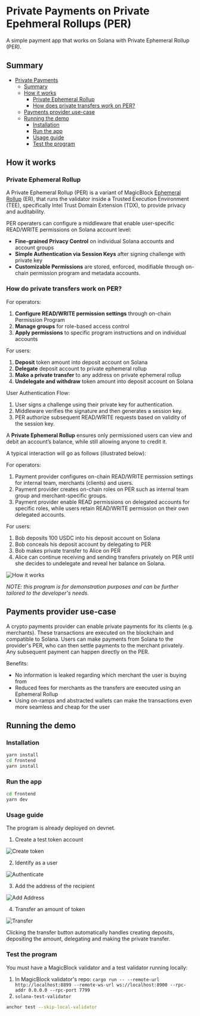 # Private Payments on Private Epehmeral Rollups (PER)

A simple payment app that works on Solana with Private Ephemeral Rollup (PER).

## Summary

- [Private Payments](#private-payments)
  - [Summary](#summary)
  - [How it works](#how-it-works)
    - [Private Ephemeral Rollup](#private-ephemeral-rollup)
    - [How does private transfers work on PER?](#how-do-private-transfers-work-on-PER?)
  - [Payments provider use-case](#payments-provider-use-case)
  - [Running the demo](#running-the-demo)
    - [Installation](#installation)
    - [Run the app](#run-the-app)
    - [Usage guide](#usage-guide)
    - [Test the program](#test-the-program)

## How it works

### Private Ephemeral Rollup

A Private Ephemeral Rollup (PER) is a variant of MagicBlock [Ephemeral Rollup](https://docs.magicblock.gg/pages/get-started/introduction/why-magicblock) (ER), that runs the validator inside a Trusted Execution Environment (TEE), specifically Intel Trust Domain Extension (TDX), to provide privacy and auditability.

PER operaters can configure a middleware that enable user-specific READ/WRITE permissions on Solana account level:
- **Fine-grained Privacy Control** on individual Solana accounts and account groups
- **Simple Authentication via Session Keys** after signing challenge with private key
- **Customizable Permissions** are stored, enforced, modifiable through on-chain permission program and metadata accounts.


### How do private transfers work on PER?

For operators:
1. **Configure READ/WRITE permission settings** through on-chain Permission Program
2. **Manage groups** for role-based access control
3. **Apply permissions** to specific program instructions and on individual accounts

For users:
1. **Deposit** token amount into deposit account on Solana
3. **Delegate** deposit account to private ephemeral rollup
4. **Make a private transfer** to any address on private ephemeral rollup
5. **Undelegate and withdraw** token amount into deposit account on Solana

User Authentication Flow:
1. User signs a challenge using their private key for authentication.
2. Middleware verifies the signature and then generates a session key.
3. PER authorize subsequent READ/WRITE requests based on validity of the session key.

A **Private Ephemeral Rollup** ensures only permissioned users can view and debit an account’s balance, while still allowing anyone to credit it.

A typical interaction will go as follows (illustrated below):

For operators:
1. Payment provider configures on-chain READ/WRITE permission settings for internal team, merchants (clients) and users.
2. Payment provider creates on-chain roles on PER such as internal team group and merchant-specific groups.
3. Payment provider enable READ permissions on delegated accounts for specific roles, while users retain READ/WRITE permission on their own delegated accounts.

For users:
1. Bob deposits 100 USDC into his deposit account on Solana
2. Bob conceals his deposit account by delegating to PER
4. Bob makes private transfer to Alice on PER
5. Alice can continue receiving and sending transfers privately on PER until she decides to undelegate and reveal her balance on Solana.


![How it works](./docs/how-it-works.png)

*NOTE: this program is for demonstration purposes and can be further tailored to the developer's needs.*

## Payments provider use-case

A crypto payments provider can enable private payments for its clients (e.g. merchants). These transactions are executed on the blockchain and compatible to Solana. Users can make payments from Solana to the provider's PER, who can then settle payments to the merchant privately. Any subsequent payment can happen directly on the PER.

Benefits:
- No information is leaked regarding which merchant the user is buying from
- Reduced fees for merchants as the transfers are executed using an Ephemeral Rollup
- Using on-ramps and abstracted wallets can make the transactions even more seamless and cheap for the user

## Running the demo

### Installation

```bash
yarn install
cd frontend
yarn install
```

### Run the app

```bash
cd frontend
yarn dev
```

### Usage guide

The program is already deployed on devnet.

1. Create a test token account

![Create token](./docs/create-token.png)

2. Identify as a user

![Authenticate](./docs/authenticate.png)

3. Add the address of the recipient

![Add Address](./docs/add-address.png)

4. Transfer an amount of token

![Transfer](./docs/transfer.png)


Clicking the transfer button automatically handles creating deposits, depositing the amount, delegating and making the private transfer.

### Test the program

You must have a MagicBlock validator and a test validator running locally: 
1. In MagicBlock validator's repo: `cargo run -- --remote-url http://localhost:8899 --remote-ws-url ws://localhost:8900 --rpc-addr 0.0.0.0 --rpc-port 7799`
2. `solana-test-validator`

```bash
anchor test --skip-local-validator
```
